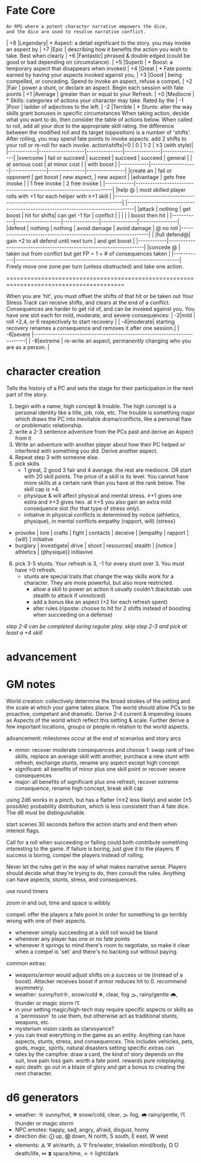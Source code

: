 #           Fate Core
    An RPG where a potent character narrative empowers the dice,
    and the dice are used to resolve narrative conflict.
| +8 |Legendary| * Aspect: a detail significant to the story. you may invoke an aspect by
| +7 |Epic     |   describing how it benefits the action you wish to take. Best when clearly
| +6 |Fantastic|   phrased & double edged (could be good or bad depending on circumstance).
| +5 |Superb   | * Boost: a temporary aspect that disappears when invoked
| +4 |Great    | * Fate points: earned by having your aspects invoked against you,
| +3 |Good     |   being compelled, or conceding. Spend to invoke an aspect, refuse a compel,
| +2 |Fair     |   power a stunt, or declare an aspect. Begin each session with fate points
| +1 |Average  |   greater than or equal to your Refresh.
| +0 |Mediocre | * Skills: categories of actions your character may take. Rated by the
| -1 |Poor     |   ladder of adjectives to the left.
| -2 |Terrible | * Stunts: alter the way skills grant bonuses in specific circumstances
When taking action, decide what you want to do, then consider the table of actions below.
When called to roll, add all your dice to the appropriate skill rating. the difference between
the modified roll and its target (opposition) is a number of 'shifts'. After rolling, 
you may spend fate points to invoke aspects. add 2 shifts to your roll or re-roll for each invoke.
action\shifts|<0                 | 0             | 1-2           | ≥3 (with style)|
|------------|-------------------|---------------|---------------|----------------|
|overcome    | fail or succeed   | succeed       | succeed       | succeed        | general
|            | at serious cost   | at minor cost |               |  with boost    |
|------------|-------------------|---------------|---------------|----------------|
|create an   | fail or opponent  | get boost     | new aspect,   | new aspect     |
|advantage   | gets free invoke  |               | 1 free invoke | 2 free invoke  |
|------------|--------------------------------------------------------------------|
|help @      | most skilled player rolls with +1 for each helper with ≥+1 skill   |
|---------------------------------------------------------------------------------|
|---------------------------------------------------------------------------------|
|attack      | nothing           | get boost     | hit for shifts| can get -1 for | conflict
|            |                   |               |               | boost then hit |
|------------|-------------------|---------------|---------------|----------------|
|defend      | nothing           | nothing       | avoid damage  | avoid damage   | @ no roll
|----------------------------------------------------------------|                |
|full defend@| gain +2 to all defend until next turn             | and get boost  |
|------------|--------------------------------------------------------------------|
|concede @   | taken out from conflict but get FP = 1 + # of consequences taken   |
|------------|--------------------------------------------------------------------|
Freely move one zone per turn (unless obstructed) and take one action.

========================================================================================

When you are 'hit', you must offset the shifts of that hit or be taken out
Your Stress Track can receive shifts, and clears at the end of a conflict.
Consequences are harder to get rid of, and can be invoked against you.
You have one slot each for mild, moderate, and severe consequences:
| -2|mild    | roll +2,4, or 6 respectively to start recovery                           |
| -4|moderate| starting recovery renames a consequence and removes it after one session.|
| -6|severe  |--------------------------------------------------------------------------|
| -8|extreme | re-write an aspect, permanently changing who you are as a person.        |



# character creation
Tells the history of a PC and sets the stage for their participation in the next part of the story.
1. begin with a name, high concept & trouble. The high concept is a personal identity like a title, job, role, etc.
The trouble is something major which draws the PC into inevitable drama/conflicts, like a personal flaw or problematic relationship.
2. write a 2-3 sentence adventure from the PCs past and derive an Aspect from it
3. Write an adventure with another player about how their PC helped or interfered with
   something you did. Derive another aspect.
4. Repeat step 3 with someone else.
5. pick skills 
    * 1 great, 2 good 3 fair and 4 average. the rest are mediocre. OR start with 20 skill points. The price of a skill is its level. You cannot have more skills at a certain rank than you have at the rank below. The skill cap is +4.
    * physique & will affect physical and mental stress. ≥+1 gives one extra and ≥+3 gives two. at ≥+5 you also gain an extra mild consequence slot (for that type of stress only).
    * initiative in physical conflicts is determined by notice (athletics, physique), in mental conflicts empathy (rapport, will)
                                                                                       {stress}
* provoke  | lore       | crafts | fight | contacts | deceive | [empathy | rapport   | {will} ] initiative
* burglary | investigate| drive  | shoot | resources| stealth | [notice  | athletics | {physique}] initiavive

6. pick 3-5 stunts. Your refresh is 3, -1 for every stunt over 3. You must have >0 refresh.
    * stunts are special traits that change the way skills work for a character. They are more powerful, but also more restricted.
        * allow a skill to power an action it usually couldn't (backstab: use stealth to attack if unnoticed)
        * add a bonus like an aspect (+2 for each refresh spent)
        * alter rules (riposte: choose to hit for 2 shifts instead of boosting when succeeding on a defense)

*step 2-6 can be completed during regular play. skip step 2-3 and pick at least a +4 skill*

# advancement


# GM notes
World creation: collectively determine the broad strokes of the setting and the scale at which your 
game takes place. The world should allow PCs to be proactive, competant and dramatic.
Derive 2-4 current & impending issues as Aspects of the world which reflect this setting & scale.
Further derive a few important locations, groups or people in relation to the world aspects.

advancement: milestones occur at the end of scenarios and story arcs
* minor: recover moderate consequences and choose 1: swap rank of two skills, replace an average skill with another, purchace a new stunt with refresh, exchange stunts, rename any aspect except high concept.
* significant: all benefits of minor plus one skill point or recover severe consequences
* major: all benefits of significant plus one refresh, recover extreme consequence, rename high concept, break skill cap

using 2d6 works in a pinch, but has a flatter (≤±2 less likely) and wider (±5 possible)
probability distribution, which is less consistent than 4 fate dice. The d6 must be distinguishable.

start scenes 30 seconds before the action starts and end them when interest flags.

Call for a roll when succeeding or failing could both contribute something interesting to the game.
If failure is boring, just give it to the players.
If success is boring, compel the players instead of rolling.

Never let the rules get in the way of what makes narrative sense.
Players should decide what they're trying to do, then consult the rules.
Anything can have aspects, stunts, stress, and consequences.

use round timers

zoom in and out, time and space is wibbly

compel: offer the players a fate point in order for something to go terribly wrong with
  one of their aspects.
  * whenever simply succeeding at a skill roll would be bland
  * whenever any player has one or no fate points
  * whenever it springs to mind
there's room to negotiate, so make it clear when a compel is 'set' and there's no backing
out without paying.


common extras:
* weapons/armor would adjust shifts on a success or tie (instead of a boost).
  Attacker receives boost if armor reduces hit to 0. recommend asymmetry.
* weather: sunny/hot☼, snow/cold ❄, clear, fog 🌫, rainy/gentle 🌧, thunder or magic storm ☈
* in your setting magic/high-tech may require specific aspects or skills as a 'permission'
  to use them, but otherwise act as traditional stunts, weapons, etc.
* mysterium vision cards as clarvoyance?
* you can treat everything in the game as an entity. Anything can have aspects, stunts, stress, and consequences.
  This includes vehicles, pets, gods, magic, spirits, natural disasters
  setting specific extras can 
* tales by the campfire: draw a card, the kind of story depends on the suit, love pain loss gain.
  worth a fate point. rewards pure roleplaying.
* epic death: go out in a blaze of glory and get a bonus to creating the next character.

# d6 generators
* weather: ☼ sunny/hot, ❄ snow/cold, clear, 🌫 fog, 🌧 rainy/gentle, ☈ thunder or magic storm
* NPC emotes: happy, sad, angry, afraid, disgust, horny
* direction die: ⨀ up, ⨂ down, N north, S south, E east, W west
* elements:  🜁 🜃 air/earth, 🜂 🜄 fire/water, triskelion mind/body, Ω Ʊ death/life, ∞ ⧗ space/time, ⛤ ⛧ light/dark

